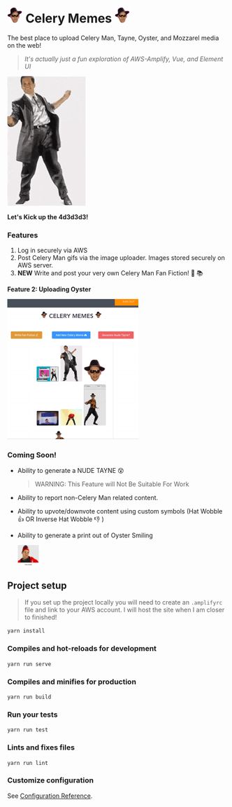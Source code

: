 # <img src="./src/assets/hat-wobble.png" width="35px" height="35px"> Celery Memes <img src="./src/assets/hat-wobble.png" width="35px" height="35px">

The best place to upload Celery Man, Tayne, Oyster, and Mozzarel media on the web!

> _It's actually just a fun exploration of AWS-Amplify, Vue, and Element UI_

![](./src/assets/celeryman.gif)

**Let's Kick up the 4d3d3d3!**

### Features

1. Log in securely via AWS
2. Post Celery Man gifs via the image uploader. Images stored securely on AWS server.
3. **NEW** Write and post your very own Celery Man Fan Fiction! :tada: :books:

**Feature 2: Uploading Oyster**

![](./src/assets/celery-memes-upload.gif)

### Coming Soon!

- Ability to generate a NUDE TAYNE :dizzy_face:

  > WARNING: This Feature will Not Be Suitable For Work

- Ability to report non-Celery Man related content.
- Ability to upvote/downvote content using custom symbols (Hat Wobble :thumbsup: OR Inverse Hat Wobble :thumbsdown: )
- Ability to generate a print out of Oyster Smiling

  <img src="./src/assets/oysterSmiling-thumb.jpg" width="10%" height="10%" />

## Project setup

> If you set up the project locally you will need to create an `.amplifyrc` file and link to your AWS account. I will host the site when I am closer to finished!

```
yarn install
```

### Compiles and hot-reloads for development

```
yarn run serve
```

### Compiles and minifies for production

```
yarn run build
```

### Run your tests

```
yarn run test
```

### Lints and fixes files

```
yarn run lint
```

### Customize configuration

See [Configuration Reference](https://cli.vuejs.org/config/).
